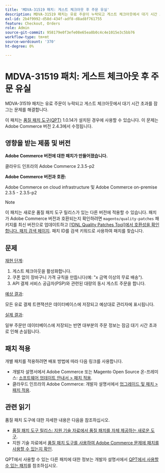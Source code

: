 ```yaml
---
title: 'MDVA-31519 패치: 게스트 체크아웃 후 주문 유실'
description: MDVA-31519 패치는 유료 주문이 누락되고 게스트 체크아웃에서 대기 시간 초과를 잠그는 문제를 해결합니다.
exl-id: 2b4f9992-d58d-434f-adf8-d8ad8f761755
feature: Checkout, Orders
role: Admin
source-git-commit: 958179e0f3efe08e65ea8b0c4c4e1015e3c5bb76
workflow-type: tm+mt
source-wordcount: '370'
ht-degree: 0%

---
```


# MDVA-31519 패치: 게스트 체크아웃 후 주문 유실

MDVA-31519 패치는 유료 주문이 누락되고 게스트 체크아웃에서 대기 시간 초과를 잠그는 문제를 해결합니다.

이 패치는 [품질 패치 도구(QPT)](https://devdocs.magento.com/guides/v2.4/comp-mgr/patching.html#mqp) 1.0.14가 설치된 경우에 사용할 수 있습니다. 이 문제는 Adobe Commerce 버전 2.4.3에서 수정됩니다.

## 영향을 받는 제품 및 버전

**Adobe Commerce 버전에 대한 패치가 만들어졌습니다.**

클라우드 인프라의 Adobe Commerce 2.3.5-p2

**Adobe Commerce 버전과 호환:**

Adobe Commerce on cloud infrastructure 및 Adobe Commerce on-premise 2.3.5 - 2.3.5-p2

>[!NOTE]
>
>이 패치는 새로운 품질 패치 도구 릴리스가 있는 다른 버전에 적용할 수 있습니다. 패치가 Adobe Commerce 버전과 호환되는지 확인하려면 `magento/quality-patches` 패키지를 최신 버전으로 업데이트하고 [[!DNL Quality Patches Tool]에서 호환성을 확인합니다. 패치 검색 페이지](https://devdocs.magento.com/quality-patches/tool.html#patch-grid). 패치 ID를 검색 키워드로 사용하여 패치를 찾습니다.

## 문제

<u>재현 단계</u>:

1. 게스트 체크아웃을 활성화합니다.
1. 쿠폰 없이 장바구니 가격 규칙을 만듭니다(예: &quot;x 금액 이상의 무료 배송&quot;).
1. API 결제 서비스 공급자(PSP)와 관련된 대량의 동시 게스트 주문을 합니다.

<u>예상 결과</u>:

모든 유료 결제 트랜잭션은 데이터베이스에 저장되고 예상대로 관리자에 표시됩니다.

<u>실제 결과</u>:

일부 주문만 데이터베이스에 저장되는 반면 대부분의 주문 정보는 잠금 대기 시간 초과로 인해 손실됩니다.

## 패치 적용

개별 패치를 적용하려면 배포 방법에 따라 다음 링크를 사용합니다.

* 개발자 설명서에서 Adobe Commerce 또는 Magento Open Source 온-프레미스: [소프트웨어 업데이트 안내서 > 패치 적용](https://devdocs.magento.com/guides/v2.4/comp-mgr/patching/mqp.html).
* 클라우드 인프라의 Adobe Commerce: 개발자 설명서에서 [업그레이드 및 패치 > 패치 적용](https://devdocs.magento.com/cloud/project/project-patch.html).

## 관련 읽기

품질 패치 도구에 대한 자세한 내용은 다음을 참조하십시오.

* [품질 패치 도구 릴리스: 지원 기술 자료에서 품질 패치를 자체 제공하는 새로운 도구](/help/announcements/adobe-commerce-announcements/magento-quality-patches-released-new-tool-to-self-serve-quality-patches.md).
* 지원 기술 자료에서 [품질 패치 도구를 사용하여 Adobe Commerce 문제에 패치를 사용할 수 있는지 확인](/help/support-tools/patches-available-in-qpt-tool/check-patch-for-magento-issue-with-magento-quality-patches.md).

QPT에서 사용할 수 있는 다른 패치에 대한 정보는 개발자 설명서에서 [QPT에서 사용할 수 있는 패치](https://devdocs.magento.com/quality-patches/tool.html#patch-grid)를 참조하십시오.
